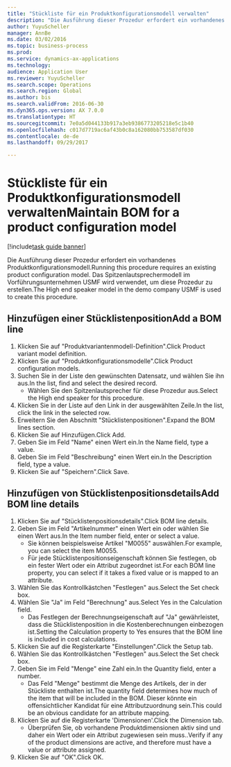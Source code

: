```yaml
--- 
title: "Stückliste für ein Produktkonfigurationsmodell verwalten"
description: "Die Ausführung dieser Prozedur erfordert ein vorhandenes Produktkonfigurationsmodell."
author: YuyuScheller
manager: AnnBe
ms.date: 03/02/2016
ms.topic: business-process
ms.prod: 
ms.service: dynamics-ax-applications
ms.technology: 
audience: Application User
ms.reviewer: YuyuScheller
ms.search.scope: Operations
ms.search.region: Global
ms.author: bis
ms.search.validFrom: 2016-06-30
ms.dyn365.ops.version: AX 7.0.0
ms.translationtype: HT
ms.sourcegitcommit: 7e0a5d044133b917a3eb9386773205218e5c1b40
ms.openlocfilehash: c017d7719ac6af43b0c8a162080bb753587df030
ms.contentlocale: de-de
ms.lasthandoff: 09/29/2017

---
```

# <a name="maintain-bom-for-a-product-configuration-model"></a><span data-ttu-id="b799b-103">Stückliste für ein Produktkonfigurationsmodell verwalten</span><span class="sxs-lookup"><span data-stu-id="b799b-103">Maintain BOM for a product configuration model</span></span>

[!include[task guide banner](../../includes/task-guide-banner.md)]

<span data-ttu-id="b799b-104">Die Ausführung dieser Prozedur erfordert ein vorhandenes Produktkonfigurationsmodell.</span><span class="sxs-lookup"><span data-stu-id="b799b-104">Running this procedure requires an existing product configuration model.</span></span> <span data-ttu-id="b799b-105">Das Spitzenlautsprechermodell im Vorführungsunternehmen USMF wird verwendet, um diese Prozedur zu erstellen.</span><span class="sxs-lookup"><span data-stu-id="b799b-105">The High end speaker model in the demo company USMF is used to create this procedure.</span></span>


## <a name="add-a-bom-line"></a><span data-ttu-id="b799b-106">Hinzufügen einer Stücklistenposition</span><span class="sxs-lookup"><span data-stu-id="b799b-106">Add a BOM line</span></span>
1. <span data-ttu-id="b799b-107">Klicken Sie auf "Produktvariantenmodell-Definition".</span><span class="sxs-lookup"><span data-stu-id="b799b-107">Click Product variant model definition.</span></span>
2. <span data-ttu-id="b799b-108">Klicken Sie auf "Produktkonfigurationsmodelle".</span><span class="sxs-lookup"><span data-stu-id="b799b-108">Click Product configuration models.</span></span>
3. <span data-ttu-id="b799b-109">Suchen Sie in der Liste den gewünschten Datensatz, und wählen Sie ihn aus.</span><span class="sxs-lookup"><span data-stu-id="b799b-109">In the list, find and select the desired record.</span></span>
    * <span data-ttu-id="b799b-110">Wählen Sie den Spitzenlautsprecher für diese Prozedur aus.</span><span class="sxs-lookup"><span data-stu-id="b799b-110">Select the High end speaker for this procedure.</span></span>  
4. <span data-ttu-id="b799b-111">Klicken Sie in der Liste auf den Link in der ausgewählten Zeile.</span><span class="sxs-lookup"><span data-stu-id="b799b-111">In the list, click the link in the selected row.</span></span>
5. <span data-ttu-id="b799b-112">Erweitern Sie den Abschnitt "Stücklistenpositionen".</span><span class="sxs-lookup"><span data-stu-id="b799b-112">Expand the BOM lines section.</span></span>
6. <span data-ttu-id="b799b-113">Klicken Sie auf Hinzufügen.</span><span class="sxs-lookup"><span data-stu-id="b799b-113">Click Add.</span></span>
7. <span data-ttu-id="b799b-114">Geben Sie im Feld "Name" einen Wert ein.</span><span class="sxs-lookup"><span data-stu-id="b799b-114">In the Name field, type a value.</span></span>
8. <span data-ttu-id="b799b-115">Geben Sie im Feld "Beschreibung" einen Wert ein.</span><span class="sxs-lookup"><span data-stu-id="b799b-115">In the Description field, type a value.</span></span>
9. <span data-ttu-id="b799b-116">Klicken Sie auf "Speichern".</span><span class="sxs-lookup"><span data-stu-id="b799b-116">Click Save.</span></span>

## <a name="add-bom-line-details"></a><span data-ttu-id="b799b-117">Hinzufügen von Stücklistenpositionsdetails</span><span class="sxs-lookup"><span data-stu-id="b799b-117">Add BOM line details</span></span>
1. <span data-ttu-id="b799b-118">Klicken Sie auf "Stücklistenpositionsdetails".</span><span class="sxs-lookup"><span data-stu-id="b799b-118">Click BOM line details.</span></span>
2. <span data-ttu-id="b799b-119">Geben Sie im Feld "Artikelnummer" einen Wert ein oder wählen Sie einen Wert aus.</span><span class="sxs-lookup"><span data-stu-id="b799b-119">In the Item number field, enter or select a value.</span></span>
    * <span data-ttu-id="b799b-120">Sie können beispielsweise Artikel "M0055" auswählen.</span><span class="sxs-lookup"><span data-stu-id="b799b-120">For example, you can select the item M0055.</span></span>  
    * <span data-ttu-id="b799b-121">Für jede Stücklistenpositionseigenschaft können Sie festlegen, ob ein fester Wert oder ein Attribut zugeordnet ist.</span><span class="sxs-lookup"><span data-stu-id="b799b-121">For each BOM line property, you can select if it takes a fixed value or is mapped to an attribute.</span></span>  
3. <span data-ttu-id="b799b-122">Wählen Sie das Kontrollkästchen "Festlegen" aus.</span><span class="sxs-lookup"><span data-stu-id="b799b-122">Select the Set check box.</span></span>
4. <span data-ttu-id="b799b-123">Wählen Sie "Ja" im Feld "Berechnung" aus.</span><span class="sxs-lookup"><span data-stu-id="b799b-123">Select Yes in the Calculation field.</span></span>
    * <span data-ttu-id="b799b-124">Das Festlegen der Berechnungseigenschaft auf "Ja" gewährleistet, dass die Stücklistenposition in die Kostenberechnungen einbezogen ist.</span><span class="sxs-lookup"><span data-stu-id="b799b-124">Setting the Calculation property to Yes ensures that the BOM line is included in cost calculations.</span></span>  
5. <span data-ttu-id="b799b-125">Klicken Sie auf die Registerkarte "Einstellungen".</span><span class="sxs-lookup"><span data-stu-id="b799b-125">Click the Setup tab.</span></span>
6. <span data-ttu-id="b799b-126">Wählen Sie das Kontrollkästchen "Festlegen" aus.</span><span class="sxs-lookup"><span data-stu-id="b799b-126">Select the Set check box.</span></span>
7. <span data-ttu-id="b799b-127">Geben Sie im Feld "Menge" eine Zahl ein.</span><span class="sxs-lookup"><span data-stu-id="b799b-127">In the Quantity field, enter a number.</span></span>
    * <span data-ttu-id="b799b-128">Das Feld "Menge" bestimmt die Menge des Artikels, der in der Stückliste enthalten ist.</span><span class="sxs-lookup"><span data-stu-id="b799b-128">The quantity field determines how much of the item that will be included in the BOM.</span></span> <span data-ttu-id="b799b-129">Dieser könnte ein offensichtlicher Kandidat für eine Attributzuordnung sein.</span><span class="sxs-lookup"><span data-stu-id="b799b-129">This could be an obvious candidate for an attribute mapping.</span></span>  
8. <span data-ttu-id="b799b-130">Klicken Sie auf die Registerkarte 'Dimensionen'.</span><span class="sxs-lookup"><span data-stu-id="b799b-130">Click the Dimension tab.</span></span>
    * <span data-ttu-id="b799b-131">Überprüfen Sie, ob vorhandene Produktdimensionen aktiv sind und daher ein Wert oder ein Attribut zugewiesen sein muss..</span><span class="sxs-lookup"><span data-stu-id="b799b-131">Verify if any of the product dimensions are active,  and therefore must have a value or attribute assigned.</span></span>  
9. <span data-ttu-id="b799b-132">Klicken Sie auf "OK".</span><span class="sxs-lookup"><span data-stu-id="b799b-132">Click OK.</span></span>


